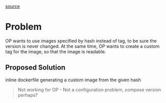 [source](https://www.reddit.com/r/docker/comments/1fm5eto/customized_image_tag_while_pulling_a_specific/?share_id=YWf17RR5eGDpxG9r7gLI8&utm_content=1&utm_medium=ios_app&utm_name=ioscss&utm_source=share&utm_term=1)

# Problem
OP wants to use images specified by hash instead of tag, to be sure the version is never changed.
At the same time, OP wants to create a custom tag for the image, so that the image is readable.

## Proposed Solution
inline dockerfile generating a custom image from the given hash
> Not working for OP - Not a configuration problem, compose version perhaps?